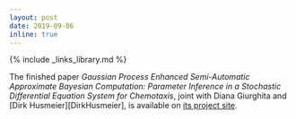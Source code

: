 ```yaml
---
layout: post
date: 2019-09-06
inline: true
---
```

{% include _links_library.md %}

The finished paper _Gaussian Process Enhanced Semi-Automatic Approximate Bayesian Computation: Parameter Inference in a Stochastic Differential Equation System for Chemotaxis_, joint with Diana Giurghita and [Dirk Husmeier][DirkHusmeier], is available on [its project site](/projects/08_project).